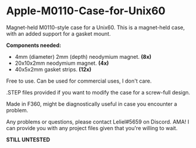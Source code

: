 # Apple-M0110-Case-for-Unix60
Magnet-held M0110-style case for a Unix60. This is a magnet-held case, with an added support for a gasket mount.

**Components needed:**
- 4mm (diameter) 2mm (depth) neodymium magnet. **(8x)**
- 20x10x2mm neodymium magnet. **(4x)**
- 40x5x2mm gasket strips. **(12x)**

Free to use. Can be used for commercial uses, I don't care.

.STEP files provided if you want to modify the case for a screw-full design.

Made in F360, might be diagnostically useful in case you encounter a problem.

Any problems or questions, please contact Leliel#5659 on Discord. AMA! I can provide you with any project files given that you're willing to wait.

**STILL UNTESTED**
